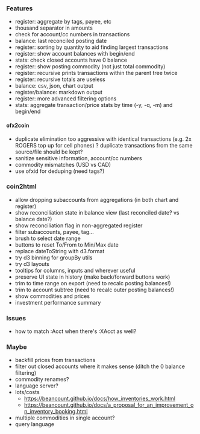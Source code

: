 ### Features

- register: aggregate by tags, payee, etc
- thousand separator in amounts
- check for account/cc numbers in transactions
- balance: last reconciled posting date
- register: sorting by quantity to aid finding largest transactions
- register: show account balances with begin/end
- stats: check closed accounts have 0 balance
- register: show posting commodity (not just total commodity)
- register: recursive prints transactions within the parent tree twice
- register: recursive totals are useless
- balance: csv, json, chart output
- register/balance: markdown output
- register: more advanced filtering options
- stats: aggregate transaction/price stats by time (-y, -q, -m) and begin/end

#### ofx2coin

- duplicate elimination too aggressive with identical transactions (e.g. 2x ROGERS top up for cell phones)
  ? duplicate transactions from the same source/file should be kept?
- sanitize sensitive information, account/cc numbers
- commodity mismatches (USD vs CAD)
- use ofxid for deduping (need tags?)

### coin2html

- allow dropping subaccounts from aggregations (in both chart and register)
- show reconciliation state in balance view (last reconciled date? vs balance date?)
- show reconciliation flag in non-aggregated register
- filter subaccounts, payee, tag...
- brush to select date range
- buttons to reset To/From to Min/Max date
- replace dateToString with d3.format
- try d3 binning for groupBy utils
- try d3 layouts
- tooltips for columns, inputs and wherever useful
- preserve UI state in history (make back/forward buttons work)
- trim to time range on export (need to recalc posting balances!)
- trim to account subtree (need to recalc outer posting balances!)
- show commodities and prices
- investment performance summary

### Issues

- how to match :Acct when there's :XAcct as well?

### Maybe

- backfill prices from transactions
- filter out closed accounts where it makes sense (ditch the 0 balance filtering)
- commodity renames?
- language server?
- lots/costs
  - https://beancount.github.io/docs/how_inventories_work.html
  - https://beancount.github.io/docs/a_proposal_for_an_improvement_on_inventory_booking.html
- multiple commodities in single account?
- query language

